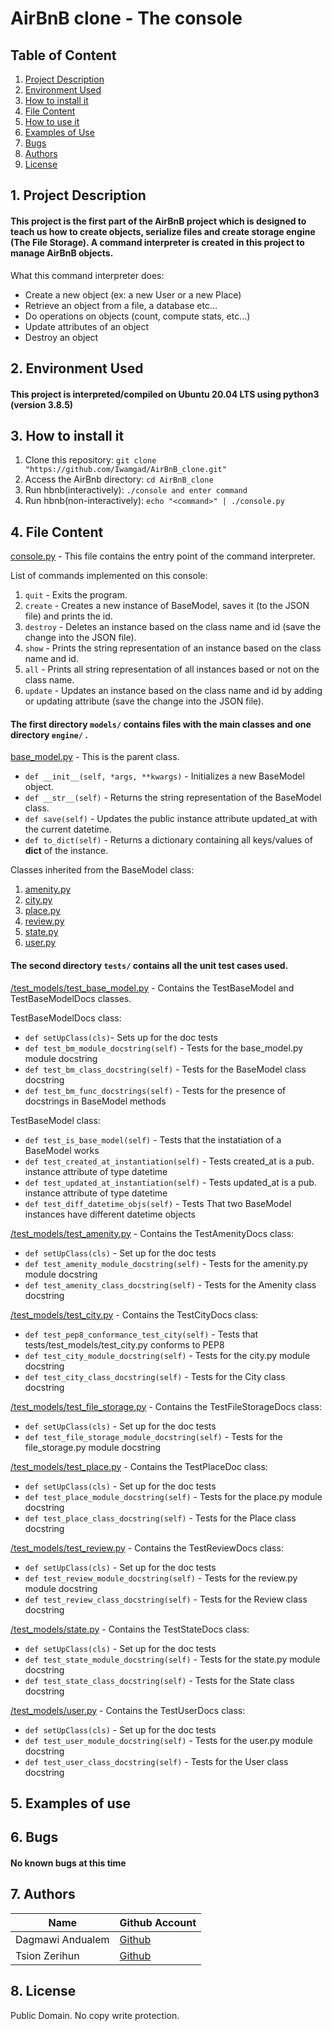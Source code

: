 # AirBnB clone - The console
## Table of Content
1. [Project Description](#Project-Description)
2. [Environment Used](#Environment-Used)
3. [How to install it](#How-to-install-it)
4. [File Content](#File-Content)
5. [How to use it](#Usage)
6. [Examples of Use](#Examples-of-Use)
7. [Bugs](#Bugs)
8. [Authors](#Authors)
9. [License](#License)

## 1. Project Description
#### This project is the first part of the AirBnB project which is designed to teach us how to create objects, serialize files and create storage engine (The File Storage). A command interpreter is created in this project to manage AirBnB objects.
What this command interpreter does:
* Create a new object (ex: a new User or a new Place)
* Retrieve an object from a file, a database etc…
* Do operations on objects (count, compute stats, etc…)
* Update attributes of an object
* Destroy an object

## 2. Environment Used
#### This project is interpreted/compiled on Ubuntu 20.04 LTS using python3 (version 3.8.5)
## 3. How to install it
1. Clone this repository: ```git clone "https://github.com/Iwamgad/AirBnB_clone.git" ```
2. Access the AirBnb directory: ```cd AirBnB_clone```
3. Run hbnb(interactively): ```./console and enter command```
4. Run hbnb(non-interactively): ```echo "<command>" | ./console.py```
## 4. File Content
[console.py](console.py) - This file contains the entry point of the command interpreter.

List of commands implemented on this console:
1. `quit` -  Exits the program.
2. `create` - Creates a new instance of BaseModel, saves it (to the JSON file) and prints the id.
3. `destroy` - Deletes an instance based on the class name and id (save the change into the JSON file). 
4. `show` - Prints the string representation of an instance based on the class name and id.
5.  `all` - Prints all string representation of all instances based or not on the class name. 
6. `update` - Updates an instance based on the class name and id by adding or updating attribute (save the change into the JSON file).

#### The first directory `models/` contains files with the main classes and one directory `engine/` . 
[base_model.py](/models/base_model.py) - This is the parent class.
* `def __init__(self, *args, **kwargs)` - Initializes a new BaseModel object.
* `def __str__(self)` - Returns the string representation of the BaseModel class.
* `def save(self)` - Updates the public instance attribute updated_at with the current datetime.
* `def to_dict(self)` - Returns a dictionary containing all keys/values of __dict__ of the instance.

Classes inherited from the BaseModel class:
1. [amenity.py](/models/amenity.py)
2. [city.py](/models/city.py)
3. [place.py](/models/place.py)
4. [review.py](/models/review.py)
5. [state.py](/models/state.py)
6. [user.py](/models/user.py)

#### The second directory `tests/` contains all the unit test cases used.
[/test_models/test_base_model.py](/tests/test_models/test_base_model.py) - Contains the TestBaseModel and TestBaseModelDocs classes.

TestBaseModelDocs class:
* `def setUpClass(cls)`- Sets up for the doc tests
* `def test_bm_module_docstring(self)` - Tests for the base_model.py module docstring
* `def test_bm_class_docstring(self)` - Tests for the BaseModel class docstring
* `def test_bm_func_docstrings(self)` - Tests for the presence of docstrings in BaseModel methods

TestBaseModel class:
* `def test_is_base_model(self)` - Tests that the instatiation of a BaseModel works
* `def test_created_at_instantiation(self)` - Tests created_at is a pub. instance attribute of type datetime
* `def test_updated_at_instantiation(self)` - Tests updated_at is a pub. instance attribute of type datetime
* `def test_diff_datetime_objs(self)` - Tests That two BaseModel instances have different datetime objects

[/test_models/test_amenity.py](/tests/test_models/test_amenity.py) - Contains the TestAmenityDocs class:
* `def setUpClass(cls)` - Set up for the doc tests
* `def test_amenity_module_docstring(self)` - Tests for the amenity.py module docstring
* `def test_amenity_class_docstring(self)` - Tests for the Amenity class docstring

[/test_models/test_city.py](/tests/test_models/test_city.py) - Contains the TestCityDocs class:
* `def test_pep8_conformance_test_city(self)` - Tests that tests/test_models/test_city.py conforms to PEP8
* `def test_city_module_docstring(self)` - Tests for the city.py module docstring
* `def test_city_class_docstring(self)` - Tests for the City class docstring

[/test_models/test_file_storage.py](/tests/test_models/test_file_storage.py) - Contains the TestFileStorageDocs class:
* `def setUpClass(cls)` - Set up for the doc tests
* `def test_file_storage_module_docstring(self)` - Tests for the file_storage.py module docstring

[/test_models/test_place.py](/tests/test_models/test_place.py) - Contains the TestPlaceDoc class:
* `def setUpClass(cls)` - Set up for the doc tests
* `def test_place_module_docstring(self)` - Tests for the place.py module docstring
* `def test_place_class_docstring(self)` - Tests for the Place class docstring

[/test_models/test_review.py](/tests/test_models/test_review.py) - Contains the TestReviewDocs class:
* `def setUpClass(cls)` - Set up for the doc tests
* `def test_review_module_docstring(self)` - Tests for the review.py module docstring
* `def test_review_class_docstring(self)` - Tests for the Review class docstring

[/test_models/state.py](/tests/test_models/test_state.py) - Contains the TestStateDocs class:
* `def setUpClass(cls)` - Set up for the doc tests
* `def test_state_module_docstring(self)` - Tests for the state.py module docstring
* `def test_state_class_docstring(self)` - Tests for the State class docstring

[/test_models/user.py](/tests/test_models/test_user.py) - Contains the TestUserDocs class:
* `def setUpClass(cls)` - Set up for the doc tests
* `def test_user_module_docstring(self)` - Tests for the user.py module docstring
* `def test_user_class_docstring(self)` - Tests for the User class docstring


## 5. Examples of use

## 6. Bugs
#### No known bugs at this time
## 7. Authors
|Name | Github Account|
|-----|-------|
|Dagmawi Andualem|[Github](https://github.com/Iwamgad)|
|Tsion Zerihun|[Github](https://github.com/TsionZerihun)|

## 8. License
Public Domain. No copy write protection.
